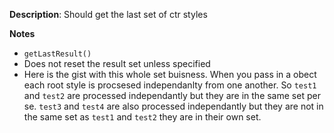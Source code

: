 __Description__: Should get the last set of ctr styles

__Notes__

+ `getLastResult()`
+ Does not reset the result set unless specified
+ Here is the gist with this whole set buisness. When you pass in a obect each root style is procsesed independanlty from one another. So `test1` and `test2` are processed independantly but they are in the same set per se. `test3` and `test4` are also processed independantly but they are not in the same set as `test1` and `test2` they are in their own set.